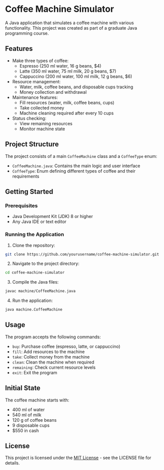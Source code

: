 # Coffee Machine Simulator

A Java application that simulates a coffee machine with various functionality. This project was created as part of a graduate Java programming course.

## Features

- Make three types of coffee:
  - Espresso (250 ml water, 16 g beans, $4)
  - Latte (350 ml water, 75 ml milk, 20 g beans, $7)
  - Cappuccino (200 ml water, 100 ml milk, 12 g beans, $6)
- Resource management:
  - Water, milk, coffee beans, and disposable cups tracking
  - Money collection and withdrawal
- Maintenance features:
  - Fill resources (water, milk, coffee beans, cups)
  - Take collected money
  - Machine cleaning required after every 10 cups
- Status checking:
  - View remaining resources
  - Monitor machine state

## Project Structure

The project consists of a main `CoffeeMachine` class and a `CoffeeType` enum:
- `CoffeeMachine.java`: Contains the main logic and user interface
- `CoffeeType`: Enum defining different types of coffee and their requirements

## Getting Started

### Prerequisites

- Java Development Kit (JDK) 8 or higher
- Any Java IDE or text editor

### Running the Application

1. Clone the repository:
```bash
git clone https://github.com/yourusername/coffee-machine-simulator.git
```

2. Navigate to the project directory:
```bash
cd coffee-machine-simulator
```

3. Compile the Java files:
```bash
javac machine/CoffeeMachine.java
```

4. Run the application:
```bash
java machine.CoffeeMachine
```

## Usage

The program accepts the following commands:
- `buy`: Purchase coffee (espresso, latte, or cappuccino)
- `fill`: Add resources to the machine
- `take`: Collect money from the machine
- `clean`: Clean the machine when required
- `remaining`: Check current resource levels
- `exit`: Exit the program

## Initial State

The coffee machine starts with:
- 400 ml of water
- 540 ml of milk
- 120 g of coffee beans
- 9 disposable cups
- $550 in cash

## License

This project is licensed under the [MIT License](LICENSE) - see the LICENSE file for details.
